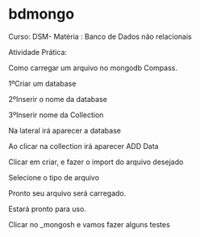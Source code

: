 # bdmongo
Curso: DSM- Matéria : Banco de Dados não relacionais 

 

Atividade Prática: 

Como carregar um arquivo no mongodb Compass. 

1ºCriar um database 

2ºInserir o nome da database  

3ºInserir nome da Collection 


Na lateral irá aparecer a database 



Ao clicar na collection irá aparecer ADD Data 


Clicar em criar, e fazer o import do arquivo desejado 

Selecione o tipo de arquivo 
 

Pronto seu arquivo será carregado. 

Estará pronto para uso. 


Clicar no _mongosh e vamos fazer alguns testes 


 

 
